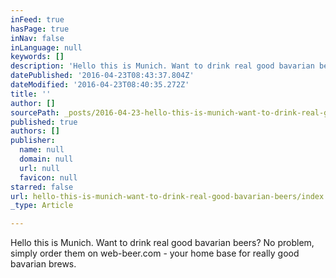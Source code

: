 ```yaml
---
inFeed: true
hasPage: true
inNav: false
inLanguage: null
keywords: []
description: 'Hello this is Munich. Want to drink real good bavarian beers? No problem, simply order them on web-beer.com - your home base for really good bavarian brews.'
datePublished: '2016-04-23T08:43:37.804Z'
dateModified: '2016-04-23T08:40:35.272Z'
title: ''
author: []
sourcePath: _posts/2016-04-23-hello-this-is-munich-want-to-drink-real-good-bavarian-beers.md
published: true
authors: []
publisher:
  name: null
  domain: null
  url: null
  favicon: null
starred: false
url: hello-this-is-munich-want-to-drink-real-good-bavarian-beers/index.html
_type: Article

---
```

Hello this is Munich. Want to drink real good bavarian beers? No problem, simply order them on web-beer.com - your home base for really good bavarian brews.